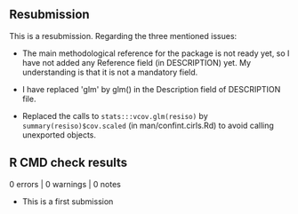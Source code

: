 ## Resubmission

This is a resubmission. Regarding the three mentioned issues:

* The main methodological reference for the package is not ready yet, so I have not added any Reference field (in DESCRIPTION) yet. My understanding is that it is not a mandatory field.

* I have replaced 'glm' by glm() in the Description field of DESCRIPTION file.

* Replaced the calls to `stats:::vcov.glm(resiso)` by `summary(resiso)$cov.scaled` (in man/confint.cirls.Rd) to avoid calling unexported objects.


## R CMD check results

0 errors | 0 warnings | 0 notes

* This is a first submission

